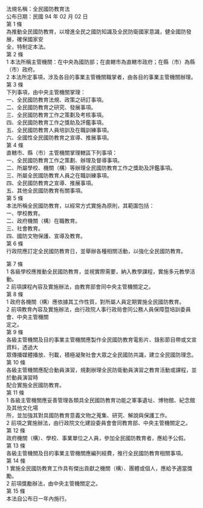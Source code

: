 法規名稱：全民國防教育法  
公布日期：民國 94 年 02 月 02 日  
第 1 條  
為推動全民國防教育，以增進全民之國防知識及全民防衛國家意識，健全國防發展，確保國家安  
全，特制定本法。  
第 2 條  
1 本法所稱主管機關：在中央為國防部；在直轄市為直轄市政府；在縣（市）為縣（市）政府。  
2 本法所定事項，涉及各目的事業主管機關職掌者，由各目的事業主管機關辦理。  
第 3 條  
下列事項，由中央主管機關掌理：  
一、全民國防教育法規、政策之研訂事項。  
二、全民國防教育之研究、發展事項。  
三、全民國防教育工作之策劃及考核事項。  
四、全民國防教育工作之獎助及評鑑事項。  
五、全民國防教育人員培訓及在職訓練事項。  
六、全國性全民國防教育之宣導、推展事項。  
第 4 條  
直轄市、縣（市）主管機關掌理轄區下列事項：  
一、全民國防教育工作之策劃、辦理及督導事項。  
二、所屬學校、機關（構）等辦理全民國防教育工作之獎助及評鑑事項。  
三、所屬全民國防教育人員之在職訓練事項。  
四、全民國防教育之宣導、推展事項。  
五、其他全民國防教育有關事項。  
第 5 條  
本法所稱全民國防教育，以經常方式實施為原則，其範圍包括：  
一、學校教育。  
二、政府機關（構）在職教育。  
三、社會教育。  
四、國防文物保護、宣導及教育。  
第 6 條  
行政院應訂定全民國防教育日，並舉辦各種相關活動，以強化全民國防教育。  


第 7 條  
1 各級學校應推動全民國防教育，並視實際需要，納入教學課程，實施多元教學活動。  
2 前項課程內容及實施辦法，由教育部會同中央主管機關定之。  
第 8 條  
1 政府各機關（構）應依據其工作性質，對所屬人員定期實施全民國防教育。  
2 前項教育內容及實施辦法，由行政院人事行政局會同公務人員保障暨培訓委員會、中央主管機關  
定之。  
第 9 條  
各級主管機關及目的事業主管機關應製作全民國防教育電影片、錄影節目帶或文宣資料，透過大  
眾傳播媒體播放、刊載，積極凝聚社會大眾之全民國防共識，建立全民國防理念。  
第 10 條  
各級主管機關應配合動員演習，規劃辦理全民防衛動員演習之教育活動或課程，並於動員演習時  
配合實施全民國防教育。  
第 11 條  
1 各級主管機關應妥善管理各類具全民國防教育功能之軍事遺址、博物館、紀念館及其他文化場  
所，並加強其對具國防教育意義文物之蒐集、研究、解說與保護工作。  
2 前項之實施辦法，由行政院文化建設委員會會同教育部、中央主管機關定之。  
第 12 條  
政府機關（構）、學校、事業單位之人員，參加全民國防教育者，應給予公假。  
第 13 條  
各級主管機關及目的事業主管機關應編列經費，推行全民國防教育相關事項。  
第 14 條  
1 實施全民國防教育工作具有傑出貢獻之機關（構）、團體或個人，應給予適當獎勵。  
2 前項獎勵辦法，由中央主管機關定之。  
第 15 條  
本法自公布日一年內施行。  


